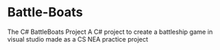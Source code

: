 # Battle-Boats
The C# BattleBoats Project 
A C# project to create a battleship game in visual studio made as a CS NEA practice project
